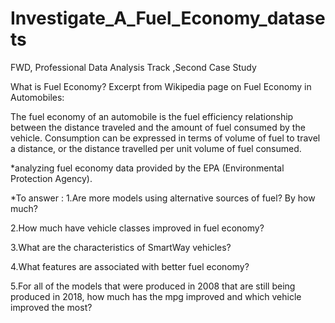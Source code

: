 # Investigate_A_Fuel_Economy_datasets
 FWD, Professional Data Analysis Track ,Second Case Study

What is Fuel Economy?
Excerpt from Wikipedia page on Fuel Economy in Automobiles:

The fuel economy of an automobile is the fuel efficiency relationship between the distance traveled and the amount of fuel consumed by the vehicle. Consumption can be expressed in terms of volume of fuel to travel a distance, or the distance travelled per unit volume of fuel consumed.

*analyzing fuel economy data provided by the EPA (Environmental Protection Agency).

*To answer :
1.Are more models using alternative sources of fuel? By how much?

2.How much have vehicle classes improved in fuel economy?

3.What are the characteristics of SmartWay vehicles?

4.What features are associated with better fuel economy?

5.For all of the models that were produced in 2008 that are still being produced in 2018, how much has the mpg improved and which vehicle improved the most?
